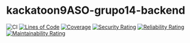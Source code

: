 # kackatoon9ASO-grupo14-backend

![CI](https://github.com/arthur-fuzaro/kackatoon9ASO-grupo14-backend/actions/workflows/continuous-deploy.yml/badge.svg)
[![Lines of Code](https://sonarcloud.io/api/project_badges/measure?project=kackatoon9ASO-grupo14-backend&&metric=ncloc)](https://sonarcloud.io/summary/new_code?id=kackatoon9ASO-grupo14-backend)
[![Coverage](https://sonarcloud.io/api/project_badges/measure?project=kackatoon9ASO-grupo14-backend&metric=coverage)](https://sonarcloud.io/summary/new_code?id=kackatoon9ASO-grupo14-backend)
[![Security Rating](https://sonarcloud.io/api/project_badges/measure?project=kackatoon9ASO-grupo14-backend&&metric=security_rating)](https://sonarcloud.io/summary/new_code?id=kackatoon9ASO-grupo14-backend)
[![Reliability Rating](https://sonarcloud.io/api/project_badges/measure?project=kackatoon9ASO-grupo14-backend&&metric=reliability_rating)](https://sonarcloud.io/summary/new_code?id=kackatoon9ASO-grupo14-backend)
[![Maintainability Rating](https://sonarcloud.io/api/project_badges/measure?project=kackatoon9ASO-grupo14-backend&&metric=sqale_rating)](https://sonarcloud.io/summary/new_code?id=kackatoon9ASO-grupo14-backend)

